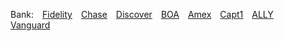 Bank:&emsp;[Fidelity](https://www.fidelity.com/)&emsp;[Chase](https://secure07c.chase.com/web/auth/dashboard#/dashboard/overviewAccounts/overview/index)&emsp;[Discover](https://portal.discover.com/customersvcs/universalLogin/ac_main)&emsp;[BOA](https://www.bankofamerica.com/?page_msg=signoff&request_locale=en_us&adlink=saso000000DST8SO0B02)&emsp;[Amex](https://www.americanexpress.com/en-us/account/login?DestPage=https%3A%2F%2Fonline.americanexpress.com%2Fmyca%2Facctsumm%2Fus%2Faction%3Frequest_type%3Dauthreg_acctAccountSummary%26entry_point%3Dlnk)&emsp;[Capt1](https://www.capitalone.com/)&emsp;[ALLY](https://secure.ally.com/)&emsp;[Vanguard](https://logon.vanguard.com/logon?TYPE=33554433&REALMOID=06-00031fd7-5de4-1b3b-971f-8b160a96f0f1&GUID=&SMAUTHREASON=0&METHOD=GET&SMAGENTNAME=personalprd02&TARGET=$SM$%2Fus%2FMyHome)&emsp;

